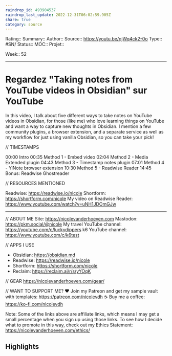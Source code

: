 ```yaml
---
raindrop_id: 493904537
raindrop_last_update: 2022-12-31T06:02:59.905Z
share: true
category: source
---
```


Rating::
Summary:: 
Author::
Source:: https://youtu.be/qjWq4ck2-0o
Type:: #SN/
Status:: 
MOC::
Projet:: 

Week:: 52

***
# Regardez "Taking notes from YouTube videos in Obsidian" sur YouTube

In this video, I talk about five different ways to take notes on YouTube videos in Obsidian, for those (like me) who love learning things on YouTube and want a way to capture new thoughts in Obsidian. I mention a few community plugins, a browser extension, and a separate service as well as my workflow for just using vanilla Obsidian, so you can take your pick!

// TIMESTAMPS

00:00 Intro
00:35 Method 1 - Embed video
02:04 Method 2 - Media Extended plugin
04:43 Method 3 - Timestamp notes plugin
07:01 Method 4 - YiNote browser extension
10:30 Method 5 - Readwise Reader
14:45 Bonus: Readwise Ghostreader

// RESOURCES MENTIONED

Readwise: https://readwise.io/nicole
Shortform: https://shortform.com/nicole
My video on Readwise Reader: https://www.youtube.com/watch?v=uNH1JDOmGJw

---
// ABOUT ME
Site: https://nicolevanderhoeven.com
Mastodon: https://pkm.social/@nicole
My travel YouTube channel: https://youtube.com/c/luckydippers
k6 YouTube channel: https://www.youtube.com/c/k6test

// APPS I USE
- Obsidian: https://obsidian.md
- Readwise: https://readwise.io/nicole
- Shortform: https://shortform.com/nicole
- Reclaim: https://reclaim.ai/r/s/yYOqK  

// GEAR
https://nicolevanderhoeven.com/gear/

// WANT TO SUPPORT ME?
❤️ Join my Patreon and get my sample vault with templates: https://patreon.com/nicolevdh
☕ Buy me a coffee: https://ko-fi.com/nicolevdh

Note: Some of the links above are affiliate links, which means I may get a small percentage when you sign up using those links. To see how I decide what to promote in this way, check out my Ethics Statement: https://nicolevanderhoeven.com/ethics/

## Highlights

